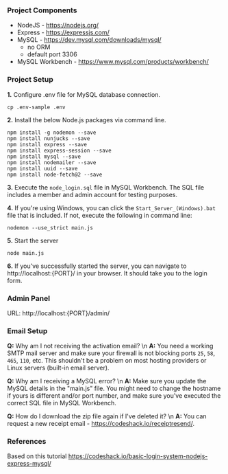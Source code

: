 ### Project Components

* NodeJS - https://nodejs.org/
* Express - https://expressjs.com/
* MySQL - https://dev.mysql.com/downloads/mysql/
  - no ORM
  - default port 3306
* MySQL Workbench - https://www.mysql.com/products/workbench/

### Project Setup

**1.** Configure .env file for MySQL database connection.
```
cp .env-sample .env
``` 

**2.** Install the below Node.js packages via command line.
```
npm install -g nodemon --save
npm install nunjucks --save
npm install express --save
npm install express-session --save
npm install mysql --save
npm install nodemailer --save
npm install uuid --save
npm install node-fetch@2 --save
```

**3.** Execute the `node_login.sql` file in MySQL Workbench. The SQL file includes a member and admin account for testing purposes.


**4.** If you're using Windows, you can click the `Start_Server_(Windows).bat` file that is included. If not, execute the following in command line: 
```
nodemon --use_strict main.js
```

**5.** Start the server
```
node main.js
```

**6.** If you've successfully started the server, you can navigate to http://localhost:{PORT}/ in your browser. It should take you to the login form.

### Admin Panel

URL: http://localhost:{PORT}/admin/

### Email Setup

**Q:** Why am I not receiving the activation email? \n
**A:** You need a working SMTP mail server and make sure your firewall is not blocking ports `25`, `58`, `465`, `110`, etc. This shouldn't be a problem on most hosting providers or Linux servers (built-in email server).

**Q:** Why am I receiving a MySQL error? \n
**A:** Make sure you update the MySQL details in the "main.js" file. You might need to change the hostname if yours is different and/or port number, and make sure you've executed the correct SQL file in MySQL Workbench.

**Q:** How do I download the zip file again if I've deleted it? \n
**A:** You can request a new receipt email - https://codeshack.io/receiptresend/.

### References 
Based on this tutorial https://codeshack.io/basic-login-system-nodejs-express-mysql/
